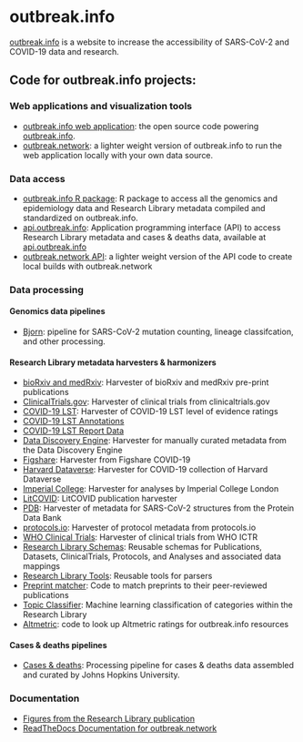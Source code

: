 # outbreak.info

[outbreak.info](https://outbreak.info/) is a website to increase the accessibility of SARS-CoV-2 and COVID-19
data and research.

## Code for outbreak.info projects:
### Web applications and visualization tools
* [outbreak.info web application](https://github.com/outbreak-info/outbreak.info): the open source code powering [outbreak.info](https://outbreak.info/).
* [outbreak.network](https://github.com/outbreak-info/outbreak-network): a lighter weight version of outbreak.info to run the web application locally with your own data source.

### Data access
* [outbreak.info R package](https://github.com/outbreak-info/R-outbreak-info): R package to access all the genomics and epidemiology data and Research Library metadata compiled and standardized on outbreak.info.
* [api.outbreak.info](https://github.com/outbreak-info/outbreak.api): Application programming interface (API) to access Research Library metadata and cases & deaths data, available at [api.outbreak.info](https://api.outbreak.info/)
* [outbreak.network API](https://github.com/outbreak-info/outbreak-api-lite): a lighter weight version of the API code to create local builds with outbreak.network

### Data processing
#### Genomics data pipelines
* [Bjorn](https://github.com/andersen-lab/bjorn): pipeline for SARS-CoV-2 mutation counting, lineage classifcation, and other processing.

#### Research Library metadata harvesters & harmonizers
* [bioRxiv and medRxiv](https://github.com/outbreak-info/biorxiv): Harvester of bioRxiv and medRxiv pre-print publications
* [ClinicalTrials.gov](https://github.com/outbreak-info/clinical_trials): Harvester of clinical trials from clinicaltrials.gov
* [COVID-19 LST](https://github.com/outbreak-info/covid19_LST_reports): Harvester of COVID-19 LST level of evidence ratings
* [COVID-19 LST Annotations](https://github.com/outbreak-info/covid19_LST_annotations)
* [COVID-19 LST Report Data](https://github.com/outbreak-info/covid19_LST_report_data)
* [Data Discovery Engine](https://github.com/biothings/discovery-app/blob/master/scripts/outbreak.py): Harvester for manually curated metadata from the Data Discovery Engine
* [Figshare](https://github.com/outbreak-info/covid_figshare): Harvester from Figshare COVID-19
* [Harvard Dataverse](https://github.com/outbreak-info/dataverses): Harvester for COVID-19 collection of Harvard Dataverse
* [Imperial College](https://github.com/outbreak-info/covid_imperial_college): Harvester for analyses by Imperial College London
* [LitCOVID](https://github.com/outbreak-info/litcovid): LitCOVID publication harvester
* [PDB](https://github.com/outbreak-info/covid_pdb_datasets): Harvester of metadata for SARS-CoV-2 structures from the Protein Data Bank
* [protocols.io](https://github.com/outbreak-info/protocolsio): Harvester of protocol metadata from protocols.io
* [WHO Clinical Trials](https://github.com/outbreak-info/covid_who_clinical_trials/blob/master/parser.py): Harvester of clinical trials from WHO ICTR
* [Research Library Schemas](https://github.com/outbreak-info/outbreak.info-resources): Reusable schemas for Publications, Datasets, ClinicalTrials, Protocols, and Analyses and associated data mappings
* [Research Library Tools](https://github.com/outbreak-info/outbreak_parser_tools): Reusable tools for parsers
* [Preprint matcher](https://github.com/outbreak-info/outbreak_preprint_matcher): Code to match preprints to their peer-reviewed publications
* [Topic Classifier](https://github.com/outbreak-info/topic_classifier): Machine learning classification of categories within the Research Library
* [Altmetric](https://github.com/outbreak-info/covid_altmetrics): code to look up Altmetric ratings for outbreak.info resources

#### Cases & deaths pipelines
* [Cases & deaths](https://github.com/outbreak-info/biothings_covid19): Processing pipeline for cases & deaths data assembled and curated by Johns Hopkins University.

### Documentation
* [Figures from the Research Library publication](https://github.com/outbreak-info/outbreak-resources-paper)
* [ReadTheDocs Documentation for outbreak.network](https://github.com/outbreak-info/outbreak-local-documentation)
